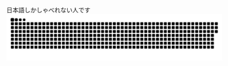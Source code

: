 日本語しかしゃべれない人です
<picture>
  <source media="(prefers-color-scheme: dark)" srcset="https://raw.githubusercontent.com/sktryo/sktryo/refs/heads/main/img/snake-dark.svg">
  <source media="(prefers-color-scheme: light)" srcset="https://raw.githubusercontent.com/sktryo/sktryo/refs/heads/main/img/snake.svg">
  <img alt="github contribution grid snake animation" src="https://raw.githubusercontent.com/sktryo/sktryo/refs/heads/main/img/snake.svg">
</picture>


<!--
**sktryo/sktryo** is a ✨ _special_ ✨ repository because its `README.md` (this file) appears on your GitHub profile.

Here are some ideas to get you started:

- 🔭 I’m currently working on ...
- 🌱 I’m currently learning ...
- 👯 I’m looking to collaborate on ...
- 🤔 I’m looking for help with ...
- 💬 Ask me about ...
- 📫 How to reach me: ...
- 😄 Pronouns: ...
- ⚡ Fun fact: ...
-->
